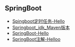 ## SpringBoot
  - [Spingboot定时任务-Hello](springboot/Spingboot定时任务-Hello.md)
  - [Springboot_jdk_Maven版本](springboot/Springboot_jdk_Maven版本.md)
  - [SpringBoot-Hello](springboot/SpringBoot-Hello.md)
  - [SpringBoot注解-Helloo](springboot/SpringBoot注解-Hello.md)


